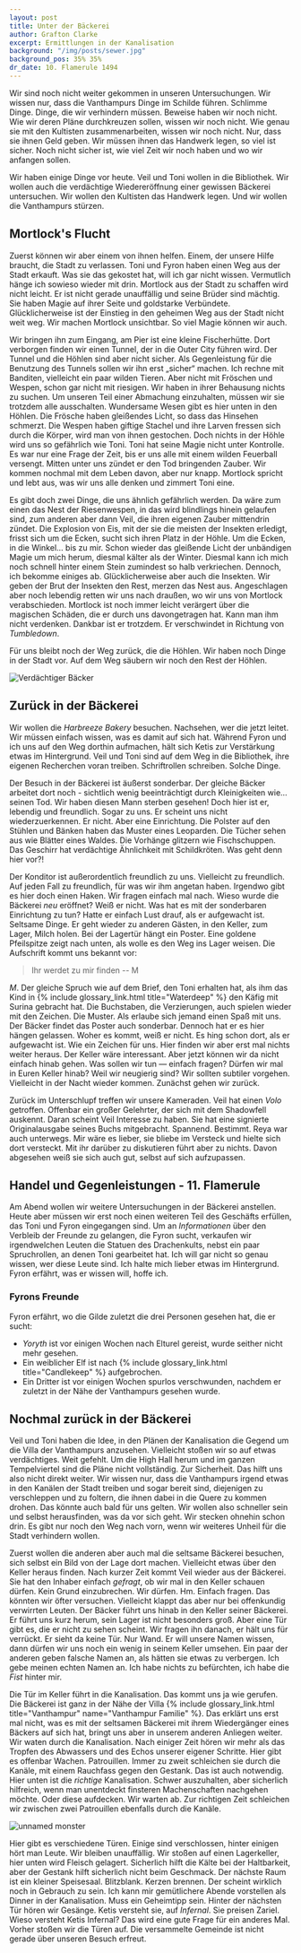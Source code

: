 ```yaml
---
layout: post
title: Unter der Bäckerei
author: Grafton Clarke
excerpt: Ermittlungen in der Kanalisation
background: "/img/posts/sewer.jpg"
background_pos: 35% 35%
dr_date: 10. Flamerule 1494
---
```


Wir sind noch nicht weiter gekommen in unseren Untersuchungen. Wir wissen nur,
dass die Vanthampurs Dinge im Schilde führen. Schlimme Dinge. Dinge, die wir
verhindern müssen. Beweise haben wir noch nicht. Wie wir deren Pläne
durchkreuzen sollen, wissen wir noch nicht. Wie genau sie mit den Kultisten
zusammenarbeiten, wissen wir noch nicht. Nur, dass sie ihnen Geld geben. Wir
müssen ihnen das Handwerk legen, so viel ist sicher. Noch nicht sicher ist, wie
viel Zeit wir noch haben und wo wir anfangen sollen.

Wir haben einige Dinge vor heute. Veil und Toni wollen in die Bibliothek. Wir
wollen auch die verdächtige Wiedereröffnung einer gewissen Bäckerei
untersuchen. Wir wollen den Kultisten das Handwerk legen. Und wir wollen die
Vanthampurs stürzen.

## Mortlock's Flucht

Zuerst können wir aber einem von ihnen helfen. Einem, der unsere Hilfe braucht,
die Stadt zu verlassen. Toni und Fyron haben einen Weg aus der Stadt erkauft.
Was sie das gekostet hat, will ich gar nicht wissen. Vermutlich hänge ich
sowieso wieder mit drin. Mortlock aus der Stadt zu schaffen wird nicht leicht.
Er ist nicht gerade unauffällig und seine Brüder sind mächtig. Sie haben
Magie auf ihrer Seite und goldstarke Verbündete. Glücklicherweise ist der
Einstieg in den geheimen Weg aus der Stadt nicht weit weg. Wir machen Mortlock
unsichtbar. So viel Magie können wir auch.

Wir bringen ihn zum Eingang, am Pier ist eine kleine Fischerhütte. Dort
verborgen finden wir einen Tunnel, der in die Outer City führen wird. Der
Tunnel und die Höhlen sind aber nicht sicher. Als Gegenleistung für die
Benutzung des Tunnels sollen wir ihn erst „sicher“ machen. Ich rechne mit
Banditen, vielleicht ein paar wilden Tieren. Aber nicht mit Fröschen und
Wespen, schon gar nicht mit riesigen. Wir haben in ihrer Behausung nichts zu
suchen. Um unseren Teil einer Abmachung einzuhalten, müssen wir sie trotzdem
alle ausschalten. Wundersame Wesen gibt es hier unten in den Höhlen. Die
Frösche haben gleißendes Licht, so dass das Hinsehen schmerzt. Die Wespen haben
giftige Stachel und ihre Larven fressen sich durch die Körper, wird man von
ihnen gestochen. Doch nichts in der Höhle wird uns so gefährlich wie Toni. Toni
hat seine Magie nicht unter Kontrolle. Es war nur eine Frage der Zeit, bis er
uns alle mit einem wilden Feuerball versengt. Mitten unter uns zündet er den
Tod bringenden Zauber. Wir kommen nochmal mit dem Leben davon, aber nur knapp.
Mortlock spricht und lebt aus, was wir uns alle denken und zimmert Toni eine.

Es gibt doch zwei Dinge, die uns ähnlich gefährlich werden. Da wäre zum einen
das Nest der Riesenwespen, in das wird blindlings hinein gelaufen sind, zum
anderen aber dann Veil, die ihren eigenen Zauber mittendrin zündet. Die
Explosion von Eis, mit der sie die meisten der Insekten erledigt, frisst sich
um die Ecken, sucht sich ihren Platz in der Höhle. Um die Ecken, in die Winkel…
bis zu mir. Schon wieder das gleißende Licht der unbändigen Magie um mich
herum, diesmal kälter als der Winter. Diesmal kann ich mich noch schnell hinter
einem Stein zumindest so halb verkriechen. Dennoch, ich bekomme einiges ab.
Glücklicherweise aber auch die Insekten. Wir geben der Brut der Insekten den
Rest, merzen das Nest aus. Angeschlagen aber noch lebendig retten wir uns nach
draußen, wo wir uns von Mortlock verabschieden. Mortlock ist noch immer leicht
verärgert über die magischen Schäden, die er durch uns davongetragen hat. Kann
man ihm nicht verdenken. Dankbar ist er trotzdem. Er verschwindet in Richtung
von *Tumbledown*.

Für uns bleibt noch der Weg zurück, die die Höhlen. Wir haben noch Dinge in der
Stadt vor. Auf dem Weg säubern wir noch den Rest der Höhlen.

![Verdächtiger Bäcker](/img/posts/baker.png)

## Zurück in der Bäckerei

Wir wollen die *Harbreeze Bakery* besuchen. Nachsehen, wer die jetzt leitet.
Wir müssen einfach wissen, was es damit auf sich hat. Während Fyron und ich uns
auf den Weg dorthin aufmachen, hält sich Ketis zur Verstärkung etwas im
Hintergrund.  Veil und Toni sind auf dem Weg in die Bibliothek, ihre eigenen
Recherchen voran treiben. Schriftrollen schreiben. Solche Dinge.

Der Besuch in der Bäckerei ist äußerst sonderbar. Der gleiche Bäcker arbeitet
dort noch - sichtlich wenig beeinträchtigt durch Kleinigkeiten wie… seinen Tod.
Wir haben diesen Mann sterben gesehen! Doch hier ist er, lebendig und
freundlich. Sogar zu uns. Er scheint uns nicht wiederzuerkennen. Er nicht. Aber
eine Einrichtung. Die Polster auf den Stühlen und Bänken haben das Muster eines
Leoparden. Die Tücher sehen aus wie Blätter eines Waldes. Die Vorhänge glitzern
wie Fischschuppen. Das Geschirr hat verdächtige Ähnlichkeit mit Schildkröten.
Was geht denn hier vor?!

Der Konditor ist außerordentlich freundlich zu uns. Vielleicht zu freundlich.
Auf jeden Fall zu freundlich, für was wir ihm angetan haben. Irgendwo gibt es
hier doch einen Haken. Wir fragen einfach mal nach. Wieso wurde die Bäckerei
*neu* eröffnet? Weiß er nicht. Was hat es mit der sonderbaren Einrichtung zu
tun? Hatte er einfach Lust drauf, als er aufgewacht ist. Seltsame Dinge. Er
geht wieder zu anderen Gästen, in den Keller, zum Lager, Milch holen. Bei der
Lagertür hängt ein Poster. Eine goldene Pfeilspitze zeigt nach unten, als wolle
es den Weg ins Lager weisen. Die Aufschrift kommt uns bekannt vor:

> Ihr werdet zu mir finden
> -- M

*M*. Der gleiche Spruch wie auf dem Brief, den Toni erhalten hat, als ihm das
Kind in {% include glossary_link.html title="Waterdeep" %} den Käfig mit Surina gebracht hat. Die Buchstaben, die
Verzierungen, auch spielen wieder mit den Zeichen. Die Muster. Als erlaube sich
jemand einen Spaß mit uns. Der Bäcker findet das Poster auch sonderbar. Dennoch
hat er es hier hängen gelassen. Woher es kommt, weiß er nicht. Es hing schon
dort, als er aufgewacht ist. Wie ein Zeichen für uns. Hier finden wir aber erst
mal nichts weiter heraus. Der Keller wäre interessant. Aber jetzt können wir da
nicht einfach hinab gehen. Was sollen wir tun — einfach fragen? Dürfen wir mal
in Euren Keller hinab? Weil wir neugierig sind? Wir sollten subtiler vorgehen.
Vielleicht in der Nacht wieder kommen. Zunächst gehen wir zurück.

Zurück im Unterschlupf treffen wir unsere Kameraden. Veil hat einen *Volo*
getroffen. Offenbar ein großer Gelehrter, der sich mit dem Shadowfell auskennt.
Daran scheint Veil Interesse zu haben. Sie hat eine signierte Originalausgabe
seines Buchs mitgebracht. Spannend. Bestimmt. Reya war auch unterwegs. Mir wäre
es lieber, sie bliebe im Versteck und hielte sich dort versteckt. Mit ihr
darüber zu diskutieren führt aber zu nichts. Davon abgesehen weiß sie sich auch
gut, selbst auf sich aufzupassen.

## Handel und Gegenleistungen - 11. Flamerule

Am Abend wollen wir weitere Untersuchungen in der Bäckerei anstellen. Heute
aber müssen wir erst noch einen weiteren Teil des Geschäfts erfüllen, das Toni
und Fyron eingegangen sind. Um an *Informationen* über den Verbleib der Freunde
zu gelangen, die Fyron sucht, verkaufen wir irgendwelchen Leuten die Statuen
des Drachenkults, nebst ein paar Spruchrollen, an denen Toni gearbeitet hat.
Ich will gar nicht so genau wissen, wer diese Leute sind. Ich halte mich lieber
etwas im Hintergrund. Fyron erfährt, was er wissen will, hoffe ich.

<div class="infobox hint">
<h3>Fyrons Freunde</h3>
<p>Fyron erfährt, wo die Gilde zuletzt die drei Personen gesehen hat, die er
sucht:</p>
<ul>
  <li><em>Yoryth</em> ist vor einigen Wochen nach Elturel gereist, wurde
  seither nicht mehr gesehen.</li>
  <li>Ein weiblicher Elf ist nach {% include glossary_link.html title="Candlekeep" %} aufgebrochen.</li>
  <li>Ein Dritter ist vor einigen Wochen spurlos verschwunden, nachdem er
  zuletzt in der Nähe der Vanthampurs gesehen wurde.</li>
</ul>
</div>

## Nochmal zurück in der Bäckerei

Veil und Toni haben die Idee, in den Plänen der Kanalisation die Gegend um die
Villa der Vanthampurs anzusehen. Vielleicht stoßen wir so auf etwas
verdächtiges. Weit gefehlt. Um die High Hall herum und im ganzen Tempelviertel
sind die Pläne nicht vollständig. Zur Sicherheit. Das hilft uns also nicht
direkt weiter. Wir wissen nur, dass die Vanthampurs irgend etwas in den Kanälen
der Stadt treiben und sogar bereit sind, diejenigen zu verschleppen und zu
foltern, die ihnen dabei in die Quere zu kommen drohen. Das könnte auch bald
für uns gelten. Wir wollen also schneller sein und selbst herausfinden, was da
vor sich geht. Wir stecken ohnehin schon drin. Es gibt nur noch den Weg nach
vorn, wenn wir weiteres Unheil für die Stadt verhindern wollen.

Zuerst wollen die anderen aber auch mal die seltsame Bäckerei besuchen, sich
selbst ein Bild von der Lage dort machen. Vielleicht etwas über den Keller
heraus finden. Nach kurzer Zeit kommt Veil wieder aus der Bäckerei. Sie hat den
Inhaber einfach *gefragt*, ob wir mal in den Keller schauen dürfen. Kein Grund
einzubrechen. Wir dürfen. Hm. Einfach fragen. Das könnten wir öfter versuchen.
Vielleicht klappt das aber nur bei offenkundig verwirrten Leuten. Der Bäcker
führt uns hinab in den Keller seiner Bäckerei. Er führt uns kurz herum, sein
Lager ist nicht besonders groß. Aber eine Tür gibt es, die er nicht zu sehen
scheint. Wir fragen ihn danach, er hält uns für verrückt. Er sieht da keine
Tür. Nur Wand. Er will unsere Namen wissen, dann dürfen wir uns noch ein wenig
in seinem Keller umsehen. Ein paar der anderen geben falsche Namen an, als
hätten sie etwas zu verbergen. Ich gebe meinen echten Namen an. Ich habe nichts
zu befürchten, ich habe die *Fist* hinter mir.

Die Tür im Keller führt in die Kanalisation. Das kommt uns ja wie gerufen. Die
Bäckerei ist ganz in der Nähe der Villa {% include glossary_link.html title="Vanthampur" name="Vanthampur Familie" %}. Das erklärt uns erst mal
nicht, was es mit der seltsamen Bäckerei mit ihrem Wiedergänger eines Bäckers
auf sich hat, bringt uns aber in unserem anderen Anliegen weiter. Wir waten
durch die Kanalisation. Nach einiger Zeit hören wir mehr als das Tropfen des
Abwassers und des Echos unserer eigener Schritte. Hier gibt es offenbar Wachen.
Patrouillen. Immer zu zweit schleichen sie durch die Kanäle, mit einem
Rauchfass gegen den Gestank. Das ist auch notwendig. Hier unten ist die
*richtige* Kanalisation. Schwer auszuhalten, aber sicherlich hilfreich, wenn
man unentdeckt finsteren Machenschaften nachgehen möchte. Oder diese aufdecken.
Wir warten ab. Zur richtigen Zeit schleichen wir zwischen zwei Patrouillen
ebenfalls durch die Kanäle.

![unnamed monster](/img/posts/unnamed_monster1.png)

Hier gibt es verschiedene Türen. Einige sind verschlossen, hinter einigen hört
man Leute. Wir bleiben unauffällig. Wir stoßen auf einen Lagerkeller, hier
unten wird Fleisch gelagert. Sicherlich hilft die Kälte bei der Haltbarkeit,
aber der Gestank hilft sicherlich nicht beim Geschmack. Der nächste Raum ist
ein kleiner Speisesaal. Blitzblank. Kerzen brennen. Der scheint wirklich noch
in Gebrauch zu sein. Ich kann mir gemütlichere Abende vorstellen als Dinner in
der Kanalisation. Muss ein Geheimtipp sein. Hinter der nächsten Tür hören wir
Gesänge. Ketis versteht sie, auf *Infernal*. Sie preisen Zariel. Wieso versteht
Ketis Infernal? Das wird eine gute Frage für ein anderes Mal. Vorher stoßen wir
die Türen auf. Die versammelte Gemeinde ist nicht gerade über unseren Besuch
erfreut.
